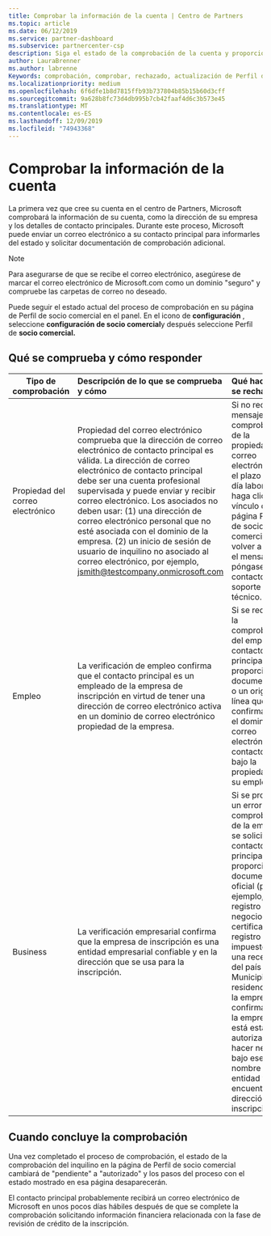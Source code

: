 ```yaml
---
title: Comprobar la información de la cuenta | Centro de Partners
ms.topic: article
ms.date: 06/12/2019
ms.service: partner-dashboard
ms.subservice: partnercenter-csp
description: Siga el estado de la comprobación de la cuenta y proporcione información adicional si es necesario.
author: LauraBrenner
ms.author: labrenne
Keywords: comprobación, comprobar, rechazado, actualización de Perfil de socio comercial
ms.localizationpriority: medium
ms.openlocfilehash: 6f6dfe1b8d7815ffb93b737804b85b15b60d3cff
ms.sourcegitcommit: 9a628b8fc73d4db995b7cb42faaf4d6c3b573e45
ms.translationtype: MT
ms.contentlocale: es-ES
ms.lasthandoff: 12/09/2019
ms.locfileid: "74943368"
---
```

# <a name="verify-your-account-information"></a>Comprobar la información de la cuenta

La primera vez que cree su cuenta en el centro de Partners, Microsoft comprobará la información de su cuenta, como la dirección de su empresa y los detalles de contacto principales. Durante este proceso, Microsoft puede enviar un correo electrónico a su contacto principal para informarles del estado y solicitar documentación de comprobación adicional. 

>[!Note]
>Para asegurarse de que se recibe el correo electrónico, asegúrese de marcar el correo electrónico de Microsoft.com como un dominio "seguro" y compruebe las carpetas de correo no deseado.

Puede seguir el estado actual del proceso de comprobación en su página de Perfil de socio comercial en el panel. En el icono de **configuración** , seleccione **configuración de socio comercial**y después seleccione Perfil de **socio comercial.**

## <a name="what-is-verified-and-how-to-respond"></a>Qué se comprueba y cómo responder

|**Tipo de comprobación**   |**Descripción de lo que se comprueba y cómo**   |**Qué hacer si se rechaza**   |
|----------------------------|:-----------------------------------|:--------------------------------------|
|Propiedad del correo electrónico   |Propiedad del correo electrónico comprueba que la dirección de correo electrónico de contacto principal es válida.  La dirección de correo electrónico de contacto principal debe ser una cuenta profesional supervisada y puede enviar y recibir correo electrónico.  Los asociados no deben usar: (1) una dirección de correo electrónico personal que no esté asociada con el dominio de la empresa. (2) un inicio de sesión de usuario de inquilino no asociado al correo electrónico, por ejemplo, jsmith@testcompany.onmicrosoft.com   |Si no recibe el mensaje de comprobación de la propiedad del correo electrónico en el plazo de un día laborable, haga clic en el vínculo de la página Perfil de socio comercial para volver a enviar el mensaje o póngase en contacto con el soporte técnico.|
|Empleo |La verificación de empleo confirma que el contacto principal es un empleado de la empresa de inscripción en virtud de tener una dirección de correo electrónico activa en un dominio de correo electrónico propiedad de la empresa.|Si se rechaza la comprobación del empleo, el contacto principal puede proporcionar documentación o un origen en línea que confirma que el dominio de correo electrónico del contacto está bajo la propiedad de su empleador.|
|Business   |La verificación empresarial confirma que la empresa de inscripción es una entidad empresarial confiable y en la dirección que se usa para la inscripción.|Si se produce un error en la comprobación de la empresa, se solicitará al contacto principal que proporcione documentación oficial (por ejemplo, un registro de negocio o un certificado de registro de impuestos o una recepción) del país o Municipio de residencia de la empresa que confirma que la empresa está está autorizado a hacer negocios bajo ese nombre de entidad y se encuentra en la dirección de inscripción.|

## <a name="when-verification-concludes"></a>Cuando concluye la comprobación

Una vez completado el proceso de comprobación, el estado de la comprobación del inquilino en la página de Perfil de socio comercial cambiará de "pendiente" a "autorizado" y los pasos del proceso con el estado mostrado en esa página desaparecerán.

El contacto principal probablemente recibirá un correo electrónico de Microsoft en unos pocos días hábiles después de que se complete la comprobación solicitando información financiera relacionada con la fase de revisión de crédito de la inscripción.
